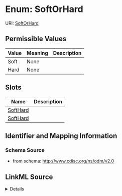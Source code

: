 # Enum: SoftOrHard



URI: [SoftOrHard](SoftOrHard)

## Permissible Values

| Value | Meaning | Description |
| --- | --- | --- |
| Soft | None |  |
| Hard | None |  |




## Slots

| Name | Description |
| ---  | --- |
| [SoftHard](SoftHard.md) |  |
| [SoftHard](SoftHard.md) |  |






## Identifier and Mapping Information







### Schema Source


* from schema: http://www.cdisc.org/ns/odm/v2.0




## LinkML Source

<details>
```yaml
name: SoftOrHard
from_schema: http://www.cdisc.org/ns/odm/v2.0
rank: 1000
permissible_values:
  Soft:
    text: Soft
    is_a: SoftOrHard
  Hard:
    text: Hard
    is_a: SoftOrHard

```
</details>
